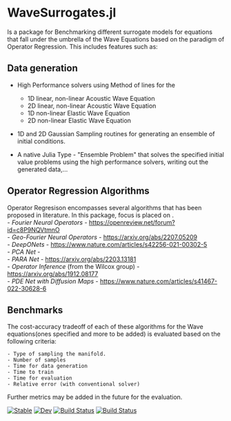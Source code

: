 
# WaveSurrogates.jl

Is a package for Benchmarking different surrogate models for equations that fall under the umbrella of the Wave Equations based on the paradigm of Operator Regression. This includes features such as: 

## Data generation
- High Performance solvers using Method of lines for the
    - 1D linear, non-linear Acoustic Wave Equation
    - 2D linear, non-linear Acoustic Wave Equation
    - 1D non-linear Elastic Wave Equation
    - 2D non-linear Elastic Wave Equation

- 1D and 2D Gaussian Sampling routines for generating an ensemble of initial conditions.

- A native Julia Type - "Ensemble Problem" that solves the specified initial value problems using the high performance solvers, writing out the generated data,... 

## Operator Regression Algorithms

Operator Regresison encompasses several algorithms that has been proposed in literature. In this package, focus is placed on .\
    - *Fourier Neural Operators* - https://openreview.net/forum?id=c8P9NQVtmnO \
    - *Geo-Fourier Neural Operators* - https://arxiv.org/abs/2207.05209 \
    - *DeepONets* - https://www.nature.com/articles/s42256-021-00302-5 \
    - *PCA Net* - \
    - *PARA Net* - https://arxiv.org/abs/2203.13181 \
    - *Operator Inference* (from the Wilcox group) - https://arxiv.org/abs/1912.08177 \
    - *PDE Net with Diffusion Maps* - https://www.nature.com/articles/s41467-022-30628-6 

## Benchmarks

The cost-accuracy tradeoff of each of these algorithms for the Wave equations(ones specified and more to be added) is evaluated based on the following criteria: 

    - Type of sampling the manifold. 
    - Number of samples 
    - Time for data generation 
    - Time to train 
    - Time for evaluation 
    - Relative error (with conventional solver)

Further metrics may be added in the future for the evaluation.

[![Stable](https://img.shields.io/badge/docs-stable-blue.svg)](https://dynamic-queries.github.io/WaveSurrogates.jl.jl/stable/)
[![Dev](https://img.shields.io/badge/docs-dev-blue.svg)](https://dynamic-queries.github.io/WaveSurrogates.jl.jl/dev/)
[![Build Status](https://github.com/dynamic-queries/WaveSurrogates.jl.jl/actions/workflows/CI.yml/badge.svg?branch=main)](https://github.com/dynamic-queries/WaveSurrogates.jl.jl/actions/workflows/CI.yml?query=branch%3Amain)
[![Build Status](https://travis-ci.com/dynamic-queries/WaveSurrogates.jl.jl.svg?branch=main)](https://travis-ci.com/dynamic-queries/WaveSurrogates.jl.jl)
